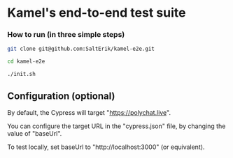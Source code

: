 # Kamel's end-to-end test suite

### How to run (in three simple steps)

```bash
git clone git@github.com:SaltErik/kamel-e2e.git
```

```bash
cd kamel-e2e
```

```bash
./init.sh
```

## Configuration (optional)

By default, the Cypress will target "https://polychat.live".

You can configure the target URL in the "cypress.json" file, by changing the value of "baseUrl".

To test locally, set baseUrl to "http://localhost:3000" (or equivalent).
